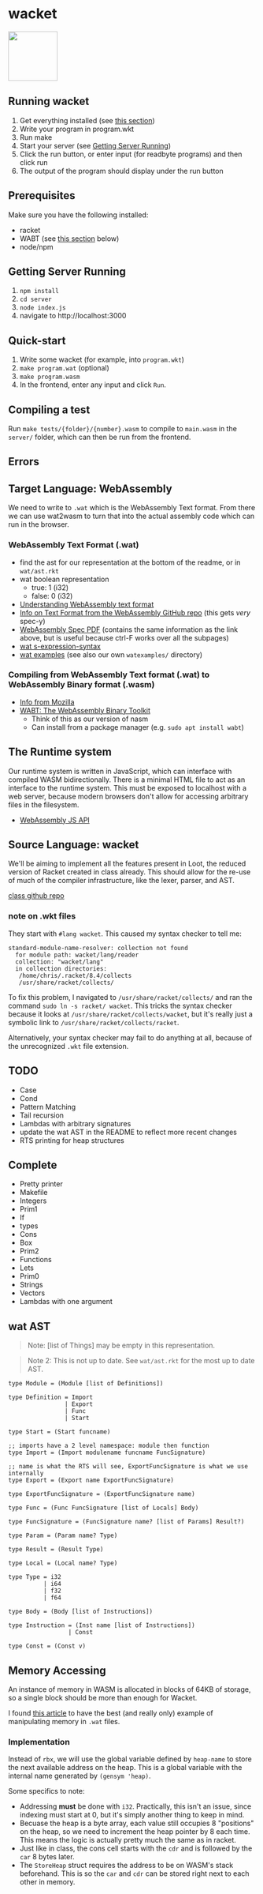 # wacket

<img src="server/public/wacket-logo-white.png" width="100">

## Running wacket

1. Get everything installed (see [this section](#prerequisites))
2. Write your program in program.wkt
3. Run make
4. Start your server (see [Getting Server Running](#getting-server-running))
5. Click the run button, or enter input (for readbyte programs) and then click run
6. The output of the program should display under the run button

## Prerequisites

Make sure you have the following installed:

- racket
- WABT (see [this section](#compiling-from-webassembly-text-format-wat-to-webassembly-binary-format-wasm) below)
- node/npm

## Getting Server Running

1. `npm install`
2. `cd server`
3. `node index.js`
4. navigate to http://localhost:3000

## Quick-start

1. Write some wacket (for example, into `program.wkt`)
2. `make program.wat` (optional)
3. `make program.wasm`
4. In the frontend, enter any input and click `Run`.

## Compiling a test

Run `make tests/{folder}/{number}.wasm` to compile to `main.wasm` in the `server/` folder, which can then be run
from the frontend.

## Errors



## Target Language: WebAssembly

We need to write to `.wat` which is the WebAssembly Text format. From there we can use wat2wasm to turn that into the actual assembly code which can run in the browser.

### WebAssembly Text Format (.wat)

- find the ast for our representation at the bottom of the readme, or in `wat/ast.rkt`
- wat boolean representation
  - true: 1 (i32)
  - false: 0 (i32)
- [Understanding WebAssembly text format](https://developer.mozilla.org/en-US/docs/WebAssembly/Understanding_the_text_format)
- [Info on Text Format from the WebAssembly GitHub repo](https://webassembly.github.io/spec/core/text/index.html) (this gets _very_ spec-y)
- [WebAssembly Spec PDF](https://www.google.com/url?sa=t&rct=j&q=&esrc=s&source=web&cd=&ved=2ahUKEwj24szLpob3AhX2l3IEHQHADgEQFnoECAcQAQ&url=https%3A%2F%2Fwebassembly.github.io%2Fspec%2Fcore%2F_download%2FWebAssembly.pdf&usg=AOvVaw008spp5_YkxtS0xQ5c3xJw) (contains the same information as the link above, but is useful because ctrl-F works over all the subpages)
- [wat s-expression-syntax](https://github.com/WebAssembly/spec/blob/master/interpreter/README.md#s-expression-syntax)
- [wat examples](https://github.com/mdn/webassembly-examples) (see also our own `watexamples/` directory)

### Compiling from WebAssembly Text format (.wat) to WebAssembly Binary format (.wasm)
- [Info from Mozilla](https://developer.mozilla.org/en-US/docs/WebAssembly/Text_format_to_wasm)
- [WABT: The WebAssembly Binary Toolkit](https://github.com/webassembly/wabt)
  - Think of this as our version of nasm
  - Can install from a package manager (e.g. `sudo apt install wabt`)

## The Runtime system

Our runtime system is written in JavaScript, which can interface with compiled WASM bidirectionally.
There is a minimal HTML file to act as an interface to the runtime system.
This must be exposed to localhost with a web server, because modern browsers don't allow for accessing arbitrary files in the filesystem.

- [WebAssembly JS API](https://webassembly.org/getting-started/js-api/)

## Source Language: wacket

We'll be aiming to implement all the features present in Loot, the reduced version of Racket created in class already.
This should allow for the re-use of much of the compiler infrastructure, like the lexer, parser, and AST.

[class github repo](https://github.com/cmsc430)

### note on .wkt files

They start with `#lang wacket`. This caused my syntax checker to tell me:

```
standard-module-name-resolver: collection not found
  for module path: wacket/lang/reader
  collection: "wacket/lang"
  in collection directories:
   /home/chris/.racket/8.4/collects
   /usr/share/racket/collects/
```

To fix this problem, I navigated to `/usr/share/racket/collects/` and ran the command `sudo ln -s racket/ wacket`.
This tricks the syntax checker because it looks at `/usr/share/racket/collects/wacket`, but it's really just a symbolic link to `/usr/share/racket/collects/racket`.

Alternatively, your syntax checker may fail to do anything at all, because of the unrecognized `.wkt` file extension.

## TODO

- Case
- Cond
- Pattern Matching
- Tail recursion
- Lambdas with arbitrary signatures
- update the wat AST in the README to reflect more recent changes
- RTS printing for heap structures

## Complete

- Pretty printer
- Makefile
- Integers
- Prim1
- If
- types
- Cons
- Box
- Prim2
- Functions
- Lets
- Prim0
- Strings
- Vectors
- Lambdas with one argument

## wat AST

> Note: [list of Things] may be empty in this representation.

> Note 2: This is not up to date. See `wat/ast.rkt` for the most up to date AST.

```
type Module = (Module [list of Definitions])

type Definition = Import
                | Export
                | Func
                | Start

type Start = (Start funcname)

;; imports have a 2 level namespace: module then function
type Import = (Import modulename funcname FuncSignature)

;; name is what the RTS will see, ExportFuncSignature is what we use internally
type Export = (Export name ExportFuncSignature)

type ExportFuncSignature = (ExportFuncSignature name)

type Func = (Func FuncSignature [list of Locals] Body)

type FuncSignature = (FuncSignature name? [list of Params] Result?)

type Param = (Param name? Type)

type Result = (Result Type)

type Local = (Local name? Type)

type Type = i32
          | i64
          | f32
          | f64

type Body = (Body [list of Instructions])

type Instruction = (Inst name [list of Instructions])
                 | Const

type Const = (Const v)

```

## Memory Accessing

An instance of memory in WASM is allocated in blocks of 64KB of storage, so a single block should be more than enough
for Wacket.

I found [this article](https://www.oreilly.com/library/view/webassembly-the-definitive/9781492089834/ch04.html) to have
the best (and really only) example of manipulating memory in `.wat` files.

### Implementation

Instead of `rbx`, we will use the global variable defined by `heap-name` to store the next available address on the
heap. This is a global variable with the internal name generated by `(gensym 'heap)`.

Some specifics to note:

- Addressing **must** be done with `i32`. Practically, this isn't an issue, since indexing must start at 0, but it's
  simply another thing to keep in mind.
- Becuase the heap is a byte array, each value still occupies 8 "positions" on the heap, so we need to increment the heap pointer by 8 each time. This means the logic
  is actually pretty much the same as in racket.
- Just like in class, the cons cell starts with the `cdr` and is followed by the `car` 8 bytes later.
- The `StoreHeap` struct requires the address to be on WASM's stack beforehand. This is so the `car` and `cdr` can be
  stored right next to each other in memory.
